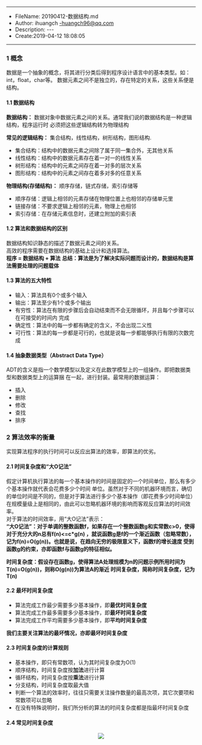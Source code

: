 ___
- FileName: 20190412-数据结构.md
- Author: ihuangch -huangch96@qq.com
- Description: ---
- Create:2019-04-12 18:08:05
___

### 1 概念
数据是一个抽象的概念，将其进行分类后得到程序设计语言中的基本类型。如：int，float，char等。
数据元素之间不是独立的，存在特定的关系，这些关系便是结构。  
#### 1.1 数据结构
**数据结构：** 数据对象中数据元素之间的关系。通常我们说的数据结构是一种逻辑结构，程序运行时
必须把这些逻辑结构转为物理结构  

**常见的逻辑结构：** 集合结构，线性结构，树形结构，图形结构.  
- 集合结构：结构中的数据元素之间除了属于同一集合外，无其他关系
- 线性结构：结构中的数据元素存在着一对一的线性关系
- 树形结构：结构中的元素之间存在着一对多的层次关系
- 图形结构：结构中的元素之间存在着多对多的任意关系



**物理结构(存储结构)：** 顺序存储，链式存储，索引存储等
- 顺序存储：逻辑上相邻的元素存储在物理位置上也相邻的存储单元里
- 链接存储：不要求逻辑上相邻的元素，物理上也相邻
- 索引存储：在存储元素信息时，还建立附加的索引表

#### 1.2 算法和数据结构的区别
数据结构知识静态的描述了数据元素之间的关系。  
高效的程序需要在数据结构的基础上设计和选择算法。  
**程序 = 数据结构 + 算法** 
**总结：算法是为了解决实际问题而设计的，数据结构是算法需要处理的问题载体**

#### 1.3 算法的五大特性
- 输入：算法具有0个或多个输入
- 输出：算法至少有1个或多个输出
- 有穷性：算法在有限的步骤后会自动结束而不会无限循环，并且每个步骤可以在可接受的时间内
完成
- 确定性：算法中的每一步都有确定的含义，不会出现二义性
- 可行性：算法的每一步都是可行的，也就是说每一步都能够执行有限的次数完成
#### 1.4 抽象数据类型（Abstract Data Type）
ADT的含义是指一个数学模型以及定义在此数学模型上的一组操作。即把数据类型和数据类型上的运算捆
在一起，进行封装。最常用的数据运算：
- 插入
- 删除
- 修改
- 查找
- 排序


### 2 算法效率的衡量
实现算法程序的执行时间可以反应出算法的效率，即算法的优劣。
#### 2.1 时间复杂度和“大O记法”
假定计算机执行算法的每一个基本操作的时间是固定的一个时间单位，那么有多少个基本操作就代表会花费多少个时间
单位。虽然对于不同的机器环境而言，确切的单位时间是不同的，但是对于算法进行多少个基本操作（即花费多少时间单位）
在规模量级上是相同的，由此可以忽略机器环境的影响而客观反应算法的时间效率。  
对于算法的时间效率，用“大O记法”表示：  
**“大O记法”：对于单调的整数函数f，如果存在一个整数函数g和实常数c>0，使得对于充分大的n总有f(n)<=c*g(n)
，就说函数g是f的一个渐近函数（忽略常数），记为f(n)=O(g(n))。也就是说，在趋向无穷的极限意义下，函数f的增长速度
受到函数g的约束，亦即函数f与函数g的特征相似。**

**时间复杂度：假设存在函数g，使得算法A处理规模为n的问题示例所用时间为T(n)=O(g(n))，则称O(g(n))为算法A的渐近
时间复杂度，简称时间复杂度，记为T(n)**

#### 2.2 最坏时间复杂度
- 算法完成工作最少需要多少基本操作，即**最优时间复杂度**
- 算法完成工作最多需要多少基本操作，即**最坏时间复杂度**
- 算法完成工作平均需要多少基本操作，即**平均时间复杂度**


**我们主要关注算法的最坏情况，亦即最坏时间复杂度**

#### 2.3 时间复杂度的计算规则
- 基本操作，即只有常数项，认为其时间复杂度为O(1)
- 顺序结构，时间复杂度按**加法**进行计算
- 循环结构，时间复杂度按**乘法**进行计算
- 分支结构，时间复杂度取最大值
- 判断一个算法的效率时，往往只需要关注操作数量的最高次项，其它次要项和常数项可以忽略
- 在没有特殊说明时，我们所分析的算法的时间复杂度都是指最坏时间复杂度


#### 2.4 常见时间复杂度

<div align="center"> <img src="https://github.com/ihuangch/blog/blob/master/Docker/pic/yunpingtai.png"  /> </div><br>
